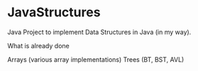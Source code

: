 # JavaStructures

Java Project to implement Data Structures in Java (in my way).

What is already done

Arrays (various array implementations)
Trees (BT, BST, AVL)
